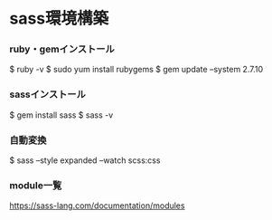 # sass環境構築
### ruby・gemインストール
$ ruby -v
$ sudo yum install rubygems
$ gem update –system 2.7.10

### sassインストール
$ gem install sass
$ sass -v

### 自動変換
$ sass –style expanded –watch scss:css

### module一覧
https://sass-lang.com/documentation/modules
